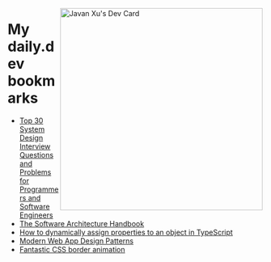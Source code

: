 
<a href="https://app.daily.dev/JavanXU"><img align="right" src="https://api.daily.dev/devcards/e45a150971844cd6959a94bb94e861ea.png?r=quw" width="400" alt="Javan Xu's Dev Card"/></a>

# My daily.dev bookmarks
<!-- daily.dev BOOKMARKS:START -->
- [Top 30 System Design Interview Questions and Problems for Programmers and Software Engineers](https://app.daily.dev/posts/Icp3V7z0P?utm_source=rss&utm_medium=bookmarks&utm_campaign=6ueXw3FRNQzpNtewCDbI6)
- [The Software Architecture Handbook](https://app.daily.dev/posts/4deq4JDyD?utm_source=rss&utm_medium=bookmarks&utm_campaign=6ueXw3FRNQzpNtewCDbI6)
- [How to dynamically assign properties to an object in TypeScript](https://app.daily.dev/posts/jHXTX-leT?utm_source=rss&utm_medium=bookmarks&utm_campaign=6ueXw3FRNQzpNtewCDbI6)
- [Modern Web App Design Patterns](https://app.daily.dev/posts/rq_GJL21w?utm_source=rss&utm_medium=bookmarks&utm_campaign=6ueXw3FRNQzpNtewCDbI6)
- [Fantastic CSS border animation](https://app.daily.dev/posts/SqThqwKmJ?utm_source=rss&utm_medium=bookmarks&utm_campaign=6ueXw3FRNQzpNtewCDbI6)
<!-- daily.dev BOOKMARKS:END -->
